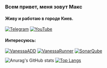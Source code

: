 ### Всем привет, меня зовут Макс
#### Живу и работаю в городе Киев.

 [![Telegram](https://img.shields.io/badge/telegram-group-blue?style=for-the-badge&logo=telegram)](https://t.me/automation_community)
 [![YouTube](https://img.shields.io/badge/youtube-channel-red?style=for-the-badge&logo=youtube)](https://www.youtube.com/channel/UCD5PEAjBs194A0Z-ceUbpuQ/featured)
 
 #### Интересуюсь:
 
 [![VanessaADD](https://img.shields.io/badge/vanessa-add-orange?style=for-the-badge)](https://github.com/vanessa-opensource/add)
 [![VanessaRunner](https://img.shields.io/badge/vanessa-runner-red?style=for-the-badge)](https://github.com/vanessa-opensource/vanessa-runner)
 [![SonarQube](https://img.shields.io/badge/SonarQube-1C(BSL)-green?style=for-the-badge)](https://1c-syntax.github.io/sonar-bsl-plugin-community)


![Anurag's GitHub stats](https://github-readme-stats.vercel.app/api?username=maximsamokhval&show_icons=true&theme=dark)
[![Top Langs](https://github-readme-stats.vercel.app/api/top-langs/?username=maximsamokhval&layout=compact&theme=dark)](https://github.com/anuraghazra/github-readme-stats)

<!--
**maximsamokhval/maximsamokhval** is a ✨ _special_ ✨ repository because its `README.md` (this file) appears on your GitHub profile.

Here are some ideas to get you started:

- 🔭 I’m currently working on ...
- 🌱 I’m currently learning ...
- 👯 I’m looking to collaborate on ...
- 🤔 I’m looking for help with ...
- 💬 Ask me about ...
- 📫 How to reach me: ...
- 😄 Pronouns: ...
- ⚡ Fun fact: ...
-->
